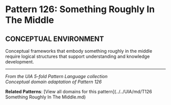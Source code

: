 # Pattern 126: Something Roughly In The Middle

## CONCEPTUAL ENVIRONMENT

Conceptual frameworks that embody something roughly in the middle require logical structures that support understanding and knowledge development.

---

*From the UIA 5-fold Pattern Language collection*  
*Conceptual domain adaptation of Pattern 126*

**Related Patterns**: [View all domains for this pattern](../../UIA/md/T126 Something Roughly In The Middle.md)